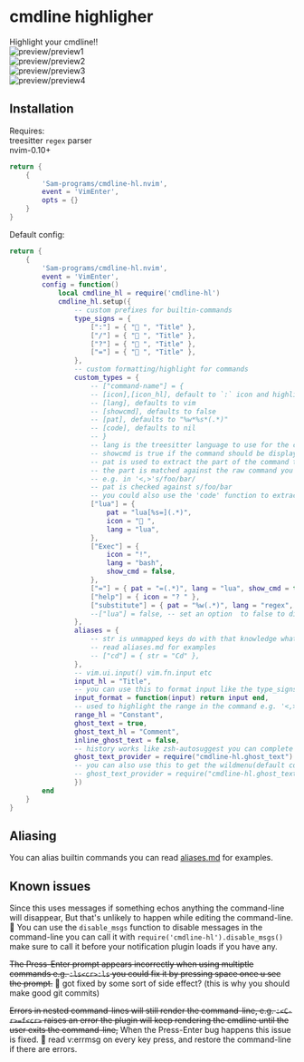 # cmdline highligher
Highlight your cmdline!!  
![preview/preview1](preview/preview1.png)  
![preview/preview2](preview/preview2.png)  
![preview/preview3](preview/preview3.png)  
![preview/preview4](preview/preview4.png)  
## Installation
Requires:   
treesitter `regex` parser  
nvim-0.10+
```lua
return {
    {
        'Sam-programs/cmdline-hl.nvim',
        event = 'VimEnter',
        opts = {}
    }
}
```
Default config:
```lua
return {
    {
        'Sam-programs/cmdline-hl.nvim',
        event = 'VimEnter',
        config = function()
            local cmdline_hl = require('cmdline-hl')
            cmdline_hl.setup({
                -- custom prefixes for builtin-commands
                type_signs = {
                    [":"] = { " ", "Title" },
                    ["/"] = { " ", "Title" },
                    ["?"] = { " ", "Title" },
                    ["="] = { " ", "Title" },
                },
                -- custom formatting/highlight for commands
                custom_types = {
                    -- ["command-name"] = {
                    -- [icon],[icon_hl], default to `:` icon and highlight
                    -- [lang], defaults to vim
                    -- [showcmd], defaults to false
                    -- [pat], defaults to "%w*%s*(.*)"
                    -- [code], defaults to nil
                    -- }
                    -- lang is the treesitter language to use for the commands
                    -- showcmd is true if the command should be displayed or to only show the icon
                    -- pat is used to extract the part of the command that needs highlighting
                    -- the part is matched against the raw command you don't need to worry about ranges
                    -- e.g. in '<,>'s/foo/bar/
                    -- pat is checked against s/foo/bar
                    -- you could also use the 'code' function to extract the part that needs highlighting
                    ["lua"] = {
                        pat = "lua[%s=](.*)",
                        icon = " ",
                        lang = "lua",
                    },
                    ["Exec"] = {
                        icon = "!",
                        lang = "bash",
                        show_cmd = false,
                    },
                    ["="] = { pat = "=(.*)", lang = "lua", show_cmd = true },
                    ["help"] = { icon = "? " },
                    ["substitute"] = { pat = "%w(.*)", lang = "regex", show_cmd = true },
                    --["lua"] = false, -- set an option  to false to disable it
                },
                aliases = {
                    -- str is unmapped keys do with that knowledge what you will
                    -- read aliases.md for examples
                    -- ["cd"] = { str = "Cd" },
                },
                -- vim.ui.input() vim.fn.input etc
                input_hl = "Title",
                -- you can use this to format input like the type_signs table
                input_format = function(input) return input end,
                -- used to highlight the range in the command e.g. '<,>' in '<,>'s
                range_hl = "Constant",
                ghost_text = true,
                ghost_text_hl = "Comment",
                inline_ghost_text = false,
                -- history works like zsh-autosuggest you can complete it by pressing <up>
                ghost_text_provider = require("cmdline-hl.ghost_text").history,
                -- you can also use this to get the wildmenu(default completion)'s suggestion
                -- ghost_text_provider = require("cmdline-hl.ghost_text").history,
                })
        end
    }
}
```
## Aliasing
You can alias builtin commands you can read [aliases.md](/aliases.md) for examples.

## Known issues
Since this uses messages if something echos anything the command-line will disappear, But that's unlikely to happen while editing the command-line. 
🔨 You can use the `disable_msgs` function to disable messages in the command-line you can call it with `require('cmdline-hl').disable_msgs()` make sure to call it before your notification plugin loads if you have any.

~~The Press-Enter prompt appears incorrectly when using multiptle commands e.g. `:ls<cr>:ls` you could fix it by pressing space once u see the prompt.~~
🔨 got fixed by some sort of side effect? (this is why you should make good git commits)

~~Errors in nested command-lines will still render the command-line, e.g. `:<C-r>=f<cr>` raises an error the plugin will keep rendering the cmdline until the user exits the command-line,~~ 
When the Press-Enter bug happens this issue is fixed.
🔨 read v:errmsg on every key press, and restore the command-line if there are errors.
